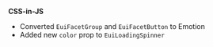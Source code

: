 **CSS-in-JS**

- Converted `EuiFacetGroup` and `EuiFacetButton` to Emotion
- Added new `color` prop to `EuiLoadingSpinner`